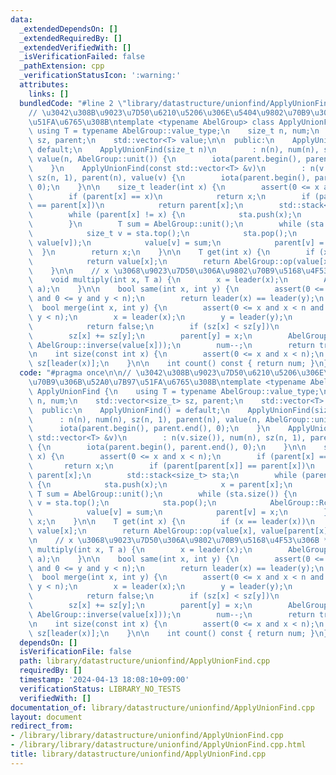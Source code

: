 ```yaml
---
data:
  _extendedDependsOn: []
  _extendedRequiredBy: []
  _extendedVerifiedWith: []
  _isVerificationFailed: false
  _pathExtension: cpp
  _verificationStatusIcon: ':warning:'
  attributes:
    links: []
  bundledCode: "#line 2 \"library/datastructure/unionfind/ApplyUnionFind.cpp\"\n\n\
    // \u3042\u308B\u9023\u7D50\u6210\u5206\u306E\u5404\u9802\u70B9\u306B\u52A0\u7B97\
    \u51FA\u6765\u308B\ntemplate <typename AbelGroup> class ApplyUnionFind {\n   \
    \ using T = typename AbelGroup::value_type;\n    size_t n, num;\n    std::vector<size_t>\
    \ sz, parent;\n    std::vector<T> value;\n\n  public:\n    ApplyUnionFind() =\
    \ default;\n    ApplyUnionFind(size_t n)\n        : n(n), num(n), sz(n, 1), parent(n),\
    \ value(n, AbelGroup::unit()) {\n        iota(parent.begin(), parent.end(), 0);\n\
    \    }\n    ApplyUnionFind(const std::vector<T> &v)\n        : n(v.size()), num(n),\
    \ sz(n, 1), parent(n), value(v) {\n        iota(parent.begin(), parent.end(),\
    \ 0);\n    }\n\n    size_t leader(int x) {\n        assert(0 <= x and x < n);\n\
    \        if (parent[x] == x)\n            return x;\n        if (parent[parent[x]]\
    \ == parent[x])\n            return parent[x];\n        std::stack<size_t> sta;\n\
    \        while (parent[x] != x) {\n            sta.push(x);\n            x = parent[x];\n\
    \        }\n        T sum = AbelGroup::unit();\n        while (sta.size()) {\n\
    \            size_t v = sta.top();\n            sta.pop();\n            AbelGroup::Rchop(sum,\
    \ value[v]);\n            value[v] = sum;\n            parent[v] = x;\n      \
    \  }\n        return x;\n    }\n\n    T get(int x) {\n        if (x == leader(x))\n\
    \            return value[x];\n        return AbelGroup::op(value[x], value[parent[x]]);\n\
    \    }\n\n    // x \u3068\u9023\u7D50\u306A\u9802\u70B9\u5168\u4F53\u306B *=a\n\
    \    void multiply(int x, T a) {\n        x = leader(x);\n        AbelGroup::Rchop(value[x],\
    \ a);\n    }\n\n    bool same(int x, int y) {\n        assert(0 <= x and x < n\
    \ and 0 <= y and y < n);\n        return leader(x) == leader(y);\n    }\n\n  \
    \  bool merge(int x, int y) {\n        assert(0 <= x and x < n and 0 <= y and\
    \ y < n);\n        x = leader(x);\n        y = leader(y);\n        if (x == y)\n\
    \            return false;\n        if (sz[x] < sz[y])\n            swap(x, y);\n\
    \        sz[x] += sz[y];\n        parent[y] = x;\n        AbelGroup::Rchop(value[y],\
    \ AbelGroup::inverse(value[x]));\n        num--;\n        return true;\n    }\n\
    \n    int size(const int x) {\n        assert(0 <= x and x < n);\n        return\
    \ sz[leader(x)];\n    }\n\n    int count() const { return num; }\n};\n"
  code: "#pragma once\n\n// \u3042\u308B\u9023\u7D50\u6210\u5206\u306E\u5404\u9802\
    \u70B9\u306B\u52A0\u7B97\u51FA\u6765\u308B\ntemplate <typename AbelGroup> class\
    \ ApplyUnionFind {\n    using T = typename AbelGroup::value_type;\n    size_t\
    \ n, num;\n    std::vector<size_t> sz, parent;\n    std::vector<T> value;\n\n\
    \  public:\n    ApplyUnionFind() = default;\n    ApplyUnionFind(size_t n)\n  \
    \      : n(n), num(n), sz(n, 1), parent(n), value(n, AbelGroup::unit()) {\n  \
    \      iota(parent.begin(), parent.end(), 0);\n    }\n    ApplyUnionFind(const\
    \ std::vector<T> &v)\n        : n(v.size()), num(n), sz(n, 1), parent(n), value(v)\
    \ {\n        iota(parent.begin(), parent.end(), 0);\n    }\n\n    size_t leader(int\
    \ x) {\n        assert(0 <= x and x < n);\n        if (parent[x] == x)\n     \
    \       return x;\n        if (parent[parent[x]] == parent[x])\n            return\
    \ parent[x];\n        std::stack<size_t> sta;\n        while (parent[x] != x)\
    \ {\n            sta.push(x);\n            x = parent[x];\n        }\n       \
    \ T sum = AbelGroup::unit();\n        while (sta.size()) {\n            size_t\
    \ v = sta.top();\n            sta.pop();\n            AbelGroup::Rchop(sum, value[v]);\n\
    \            value[v] = sum;\n            parent[v] = x;\n        }\n        return\
    \ x;\n    }\n\n    T get(int x) {\n        if (x == leader(x))\n            return\
    \ value[x];\n        return AbelGroup::op(value[x], value[parent[x]]);\n    }\n\
    \n    // x \u3068\u9023\u7D50\u306A\u9802\u70B9\u5168\u4F53\u306B *=a\n    void\
    \ multiply(int x, T a) {\n        x = leader(x);\n        AbelGroup::Rchop(value[x],\
    \ a);\n    }\n\n    bool same(int x, int y) {\n        assert(0 <= x and x < n\
    \ and 0 <= y and y < n);\n        return leader(x) == leader(y);\n    }\n\n  \
    \  bool merge(int x, int y) {\n        assert(0 <= x and x < n and 0 <= y and\
    \ y < n);\n        x = leader(x);\n        y = leader(y);\n        if (x == y)\n\
    \            return false;\n        if (sz[x] < sz[y])\n            swap(x, y);\n\
    \        sz[x] += sz[y];\n        parent[y] = x;\n        AbelGroup::Rchop(value[y],\
    \ AbelGroup::inverse(value[x]));\n        num--;\n        return true;\n    }\n\
    \n    int size(const int x) {\n        assert(0 <= x and x < n);\n        return\
    \ sz[leader(x)];\n    }\n\n    int count() const { return num; }\n};"
  dependsOn: []
  isVerificationFile: false
  path: library/datastructure/unionfind/ApplyUnionFind.cpp
  requiredBy: []
  timestamp: '2024-04-13 18:08:10+09:00'
  verificationStatus: LIBRARY_NO_TESTS
  verifiedWith: []
documentation_of: library/datastructure/unionfind/ApplyUnionFind.cpp
layout: document
redirect_from:
- /library/library/datastructure/unionfind/ApplyUnionFind.cpp
- /library/library/datastructure/unionfind/ApplyUnionFind.cpp.html
title: library/datastructure/unionfind/ApplyUnionFind.cpp
---
```

